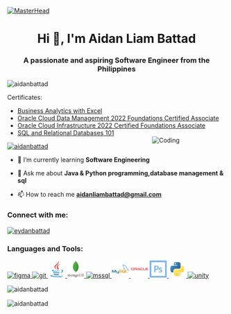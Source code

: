 [![MasterHead](https://user-images.githubusercontent.com/74038190/241765440-80728820-e06b-4f96-9c9e-9df46f0cc0a5.gif)](https://AidanBattad.io)


<h1 align="center">Hi 👋, I'm Aidan Liam Battad</h1>
<h3 align="center">A passionate and aspiring Software Engineer from the Philippines</h3>
<p align="left"> <img src="https://komarev.com/ghpvc/?username=aidanbattad&label=Profile%20views&color=0e75b6&style=flat" alt="aidanbattad" /> 
<p>Certificates:</p>
<ul>
    <li><a href="https://drive.google.com/file/d/13VPv9WGuHP96N5K_RtddX4sBm5BkFUYc/view">Business Analytics with Excel</a></li>
    <li><a href="https://catalog-education.oracle.com/pls/certview/sharebadge?id=2198295F3014835EBD6DD72C61389A0521E9808A86663E86B85E8AE66ADD36B4">Oracle Cloud Data Management 2022 Foundations Certified Associate</a></li>
    <li><a href="https://catalog-education.oracle.com/pls/certview/sharebadge?id=CF747F1E57B527F36619C9011212D417866C9F6AC50E84F68F318F447A02EF85">Oracle Cloud Infrastructure 2022 Certified Foundations Associate</a></li>
    <li><a href="https://courses.cognitiveclass.ai/certificates/4d69868262b8465cb25c8359112e4b3b">SQL and Relational Databases 101</a></li>
    <img align="right" alt="Coding" width="170" src="https://user-images.githubusercontent.com/74038190/221352989-518609ab-b4d1-459e-929f-a08cd2bd9b3c.gif">
</ul>


 </p>


<p align="left"> <a href="https://github.com/ryo-ma/github-profile-trophy"><img src="https://github-profile-trophy.vercel.app/?username=aidanbattad" alt="aidanbattad" /></a> </p>

- 🌱 I’m currently learning **Software Engineering**

- 💬 Ask me about **Java & Python programming,database management & sql**

- 📫 How to reach me **aidanliambattad@gmail.com**

<h3 align="left">Connect with me:</h3>
<p align="left">
<a href="https://instagram.com/eydanbattad" target="blank"><img align="center" src="https://raw.githubusercontent.com/rahuldkjain/github-profile-readme-generator/master/src/images/icons/Social/instagram.svg" alt="eydanbattad" height="30" width="40" /></a>
</p>

<h3 align="left">Languages and Tools:</h3>
<p align="left"> <a href="https://www.figma.com/" target="_blank" rel="noreferrer"> <img src="https://www.vectorlogo.zone/logos/figma/figma-icon.svg" alt="figma" width="40" height="40"/> </a> <a href="https://git-scm.com/" target="_blank" rel="noreferrer"> <img src="https://www.vectorlogo.zone/logos/git-scm/git-scm-icon.svg" alt="git" width="40" height="40"/> </a> <a href="https://www.java.com" target="_blank" rel="noreferrer"> <img src="https://raw.githubusercontent.com/devicons/devicon/master/icons/java/java-original.svg" alt="java" width="40" height="40"/> </a> <a href="https://www.mongodb.com/" target="_blank" rel="noreferrer"> <img src="https://raw.githubusercontent.com/devicons/devicon/master/icons/mongodb/mongodb-original-wordmark.svg" alt="mongodb" width="40" height="40"/> </a> <a href="https://www.microsoft.com/en-us/sql-server" target="_blank" rel="noreferrer"> <img src="https://www.svgrepo.com/show/303229/microsoft-sql-server-logo.svg" alt="mssql" width="40" height="40"/> </a> <a href="https://www.mysql.com/" target="_blank" rel="noreferrer"> <img src="https://raw.githubusercontent.com/devicons/devicon/master/icons/mysql/mysql-original-wordmark.svg" alt="mysql" width="40" height="40"/> </a> <a href="https://www.oracle.com/" target="_blank" rel="noreferrer"> <img src="https://raw.githubusercontent.com/devicons/devicon/master/icons/oracle/oracle-original.svg" alt="oracle" width="40" height="40"/> </a> <a href="https://www.photoshop.com/en" target="_blank" rel="noreferrer"> <img src="https://raw.githubusercontent.com/devicons/devicon/master/icons/photoshop/photoshop-line.svg" alt="photoshop" width="40" height="40"/> </a> <a href="https://www.python.org" target="_blank" rel="noreferrer"> <img src="https://raw.githubusercontent.com/devicons/devicon/master/icons/python/python-original.svg" alt="python" width="40" height="40"/> </a> <a href="https://unity.com/" target="_blank" rel="noreferrer"> <img src="https://www.vectorlogo.zone/logos/unity3d/unity3d-icon.svg" alt="unity" width="40" height="40"/> </a> </p>

<p><img align="center" src="https://github-readme-stats.vercel.app/api/top-langs?username=aidanbattad&show_icons=true&locale=en&layout=compact" alt="aidanbattad" /></p>

<p><img align="center" src="https://github-readme-streak-stats.herokuapp.com/?user=aidanbattad&" alt="aidanbattad" /></p>
